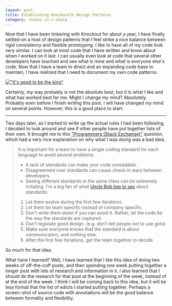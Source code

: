 ```yaml
---
layout: post
title: Establishing KnockoutJs Design Patterns
category: rovani-in-c-sharp
---
```


Now that I have been tinkering with Knockout for about a year, I have finally settled on a host of design patterns that I feel strike a nice balance between rigid consistency and flexible prototyping. I like to have all of my code look very similar. I can look at most code that I have written and know about when I worked on it last. I can usually even look at code that several other developers have touched and see what is mine and what is everyone else's code. Now that I have a team to direct and an expanding code base to maintain, I have realized that I need to document my own code patterns.

[!["It's good to be the king"](http://img.youtube.com/vi/lZKiYgcgBAY/0.jpg)](https://youtu.be/lZKiYgcgBAY "It's good to be the king'")

Certainly, my way probably is not the absolute best, but it is what I like and what has worked best for me. Might I change my mind? Absolutely. Probably even before I finish writing this post, I will have changed my mind on several points. However, this is a good place to start.

-----

Two days later, as I started to write up the actual rules I had been following, I decided to look around and see if other people have put together lists of their own. It brought me to this ["Programmers (Stack Exchange)"](http://programmers.stackexchange.com/questions/1323/does-your-company-have-a-coding-standard) question, which had a very nice explanation on why what I was doing was a bad idea.

> It is important for a team to have a single coding standard for each language to avoid several problems:
>
> - A lack of standards can make your code unreadable.
> - Disagreement over standards can cause check-in wars between developers.
> - Seeing different standards in the same class can be extremely irritating.
> I'm a big fan of what [Uncle Bob has to say](http://c2.com/cgi/wiki?UncleBobOnCodingStandards) about standards:
>
> 1. Let them evolve during the first few iterations.
> 1. Let them be team specific instead of company specific.
> 1. Don't write them down if you can avoid it. Rather, let the code be the way the standards are captured.
> 1. Don't legislate good design. (e.g. don't tell people not to use goto)
> 1. Make sure everyone knows that the standard is about communication, and nothing else.
> 1. After the first few iterations, get the team together to decide.


So much for that idea.

What have I learned? Well, I have learned that I like this idea of doing two weeks of off-the-cuff posts, and then spending one week putting together a longer post with lots of research and information in it. I also learned that I should do the research for that post at the beginning of the week, instead of at the end of the week. I think I will be coming back to this idea, but it will be less formal that the list of edicts I started putting together. Perhaps a screen-shot of source code with annotations will be the good balance between formality and flexibility.